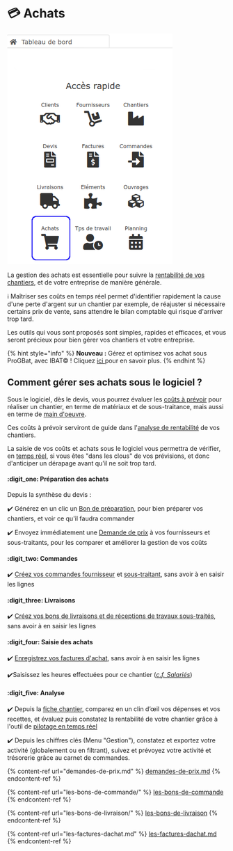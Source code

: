 # 💳 Achats

![](../../.gitbook/assets/achats-acces-rapide.png)

La gestion des achats est essentielle pour suivre la [rentabilité de vos chantiers](../les-chantiers-1/la-fiche-chantier-en-detail.md#onglet-travaux), et de votre entreprise de manière générale.

:information_source: Maîtriser ses coûts en temps réel permet d'identifier rapidement la cause d'une perte d'argent sur un chantier par exemple, de réajuster si nécessaire certains prix de vente, sans attendre le bilan comptable qui risque d'arriver trop tard.

Les outils qui vous sont proposés sont simples, rapides et efficaces, et vous seront précieux pour bien gérer vos chantiers et votre entreprise.

{% hint style="info" %}
**Nouveau :** Gérez et optimisez vos achat sous ProGBat, avec IBAT© ! Cliquez [ici ](ibat-c-facilite-and-optimise-vos-achats/)pour en savoir plus.
{% endhint %}

## Comment gérer ses achats sous le logiciel ?

Sous le logiciel, dès le devis, vous pourrez évaluer les [coûts à prévoir](../les-devis/prevoir-le-temps-passe.md) pour réaliser un chantier, en terme de matériaux et de sous-traitance, mais aussi en terme de [main d'oeuvre](../les-devis/prevoir-le-temps-passe.md).

Ces coûts à prévoir serviront de guide dans l'[analyse de rentabilité](../les-chantiers-1/la-fiche-chantier-en-detail.md#onglet-travaux) de vos chantiers.

La saisie de vos coûts et achats sous le logiciel vous permettra de vérifier, en [temps réel](../les-chantiers-1/pilotage-temps-reel.md), si vous êtes "dans les clous" de vos prévisions, et donc d'anticiper un dérapage avant qu'il ne soit trop tard.



#### :digit_one: Préparation des achats

Depuis la synthèse du devis :

:heavy_check_mark: Générez en un clic un [Bon de préparation](../les-devis/synthese-du-devis.md#creer-un-bon-de-preparation), pour bien préparer vos chantiers, et voir ce qu'il faudra commander

:heavy_check_mark: Envoyez immédiatement une [Demande de prix](demandes-de-prix.md) à vos fournisseurs et sous-traitants, pour les comparer et améliorer la gestion de vos coûts



#### :digit_two: Commandes

:heavy_check_mark: [Créez vos commandes fournisseur](les-bons-de-commande/bon-de-commande-fournisseur.md) et [sous-traitant](les-bons-de-commande/bon-de-commande-sous-traitant.md), sans avoir à en saisir les lignes



#### :digit_three: Livraisons

:heavy_check_mark: [Créez vos bons de livraisons et de réceptions de travaux sous-traités](les-bons-de-livraison/), sans avoir à en saisir les lignes



#### :digit_four: Saisie des achats

:heavy_check_mark: [Enregistrez vos factures d'achat](les-factures-dachat.md), sans avoir à en saisir les lignes

:heavy_check_mark:Saisissez les heures effectuées pour ce chantier ([_c.f. Salariés_](../le-personnel/))



#### :digit_five: Analyse

:heavy_check_mark: Depuis la [fiche chantier](../les-chantiers-1/la-fiche-chantier-en-detail.md#onglet-travaux), comparez en un clin d’œil vos dépenses et vos recettes, et évaluez puis constatez la rentabilité de votre chantier grâce à l'outil de [pilotage en temps réel](../les-chantiers-1/pilotage-temps-reel.md)

:heavy_check_mark: Depuis les chiffres clés (Menu "Gestion"), constatez et exportez votre activité (globalement ou en filtrant), suivez et prévoyez votre activité et trésorerie grâce au carnet de commandes.



{% content-ref url="demandes-de-prix.md" %}
[demandes-de-prix.md](demandes-de-prix.md)
{% endcontent-ref %}

{% content-ref url="les-bons-de-commande/" %}
[les-bons-de-commande](les-bons-de-commande/)
{% endcontent-ref %}

{% content-ref url="les-bons-de-livraison/" %}
[les-bons-de-livraison](les-bons-de-livraison/)
{% endcontent-ref %}

{% content-ref url="les-factures-dachat.md" %}
[les-factures-dachat.md](les-factures-dachat.md)
{% endcontent-ref %}
